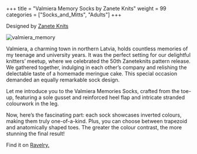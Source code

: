 +++
title = "Valmiera Memory Socks by Zanete Knits"
weight = 99
categories = ["Socks_and_Mitts", "Adults"]
+++

Designed by [Zanete Knits](https://www.ravelry.com/designers/zanete-knits)

![valmiera_memory](/images/valmiera_memory_socks.jpg)

Valmiera, a charming town in northern Latvia, holds countless memories of my teenage and university years. It was the perfect setting for our delightful knitters’ meetup, where we celebrated the 50th Zaneteknits pattern release. We gathered together, indulging in each other’s company and relishing the delectable taste of a homemade meringue cake. This special occasion demanded an equally remarkable sock design.

<!--more-->

Let me introduce you to the Valmiera Memories Socks, crafted from the toe-up, featuring a sole gusset and reinforced heel flap and intricate stranded colourwork in the leg.

Now, here’s the fascinating part: each sock showcases inverted colours, making them truly one-of-a-kind. Plus, you can choose between trapezoid and anatomically shaped toes. The greater the colour contrast, the more stunning the final result!

Find it on [Ravelry.](https://www.ravelry.com/patterns/library/valmiera-memories-socks)